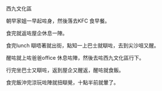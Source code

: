 西九文化區

朝早家姐一早起咗身，然後落去KFC 食早餐。

食完就返咗屋企休息一陣。

食完lunch 瞓唔著就出街，點知一上巴士就瞓咗，去到尖沙咀又醒。

醒咗就上咗爸爸office 休息咗陣，然後去咗西九文化區行下。

行完坐巴士又瞓咗，返到屋企又醒返，醒咗就食飯。

食完飯沖完涼玩咗陣就扭瞓覺，十點半前就暈了。
